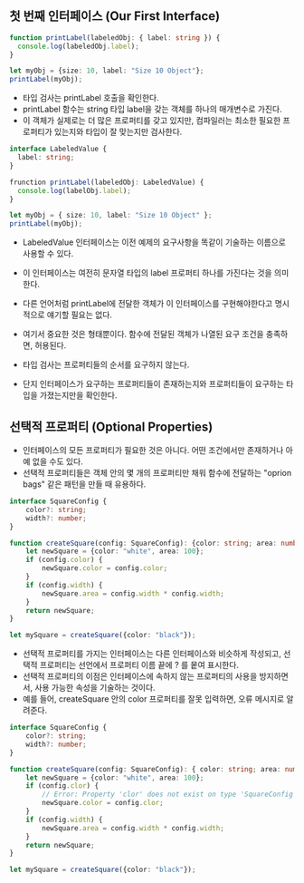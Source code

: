 ## 첫 번째 인터페이스 (Our First Interface)
```ts
function printLabel(labeledObj: { label: string }) {
  console.log(labeledObj.label);
}

let myObj = {size: 10, label: "Size 10 Object"};
printLabel(myObj);
```

- 타입 검사는 printLabel 호출을 확인한다. 
- printLabel 함수는 string 타입 label을 갖는 객체를 하나의 매개변수로 가진다. 
- 이 객체가 실제로는 더 많은 프로퍼티를 갖고 있지만, 컴파일러는 최소한 필요한 프로퍼티가 있는지와 타입이 잘 맞는지만 검사한다.

```ts
interface LabeledValue {
  label: string;
}

frunction printLabel(labeledObj: LabeledValue) {
  console.log(labelObj.label);
}

let myObj = { size: 10, label: "Size 10 Object" };
printLabel(myObj);
```

- LabeledValue 인터페이스는 이전 예제의 요구사항을 똑같이 기술하는 이름으로 사용할 수 있다.
- 이 인터페이스는 여전히 문자열 타입의 label 프로퍼티 하나를 가진다는 것을 의미한다.
- 다른 언어처럼 printLabel에 전달한 객체가 이 인터페이스를 구현해야한다고 명시적으로 얘기할 필요는 없다.
- 여기서 중요한 것은 형태뿐이다. 함수에 전달된 객체가 나열된 요구 조건을 충족하면, 허용된다.

- 타입 검사는 프로퍼티들의 순서를 요구하지 않는다.
- 단지 인터페이스가 요구하는 프로퍼티들이 존재하는지와 프로퍼티들이 요구하는 타입을 가졌는지만을 확인한다.

## 선택적 프로퍼티 (Optional Properties)
- 인터페이스의 모든 프로퍼티가 필요한 것은 아니다. 어떤 조건에서만 존재하거나 아예 없을 수도 있다.
- 선택적 프로퍼티들은 객체 안의 몇 개의 프로퍼티만 채워 함수에 전달하는 "oprion bags" 같은 패턴을 만들 때 유용하다.

```ts
interface SquareConfig {
    color?: string;
    width?: number;
}

function createSquare(config: SquareConfig): {color: string; area: number} {
    let newSquare = {color: "white", area: 100};
    if (config.color) {
        newSquare.color = config.color;
    }
    if (config.width) {
        newSquare.area = config.width * config.width;
    }
    return newSquare;
}

let mySquare = createSquare({color: "black"});
```

- 선택적 프로퍼티를 가지는 인터페이스는 다른 인터페이스와 비슷하게 작성되고, 선택적 프로퍼티는 선언에서 프로퍼티 이름 끝에 ? 를 뭍여 표시한다.
- 선택적 프로퍼티의 이점은 인터페이스에 속하지 않는 프로퍼티의 사용을 방지하면서, 사용 가능한 속성을 기술하는 것이다.
- 예를 들어, createSquare 안의 color 프로퍼티를 잘못 입력하면, 오류 메시지로 알려준다.

```ts
interface SquareConfig {
    color?: string;
    width?: number;
}

function createSquare(config: SquareConfig): { color: string; area: number } {
    let newSquare = {color: "white", area: 100};
    if (config.clor) {
        // Error: Property 'clor' does not exist on type 'SquareConfig'
        newSquare.color = config.clor;
    }
    if (config.width) {
        newSquare.area = config.width * config.width;
    }
    return newSquare;
}

let mySquare = createSquare({color: "black"});
```
